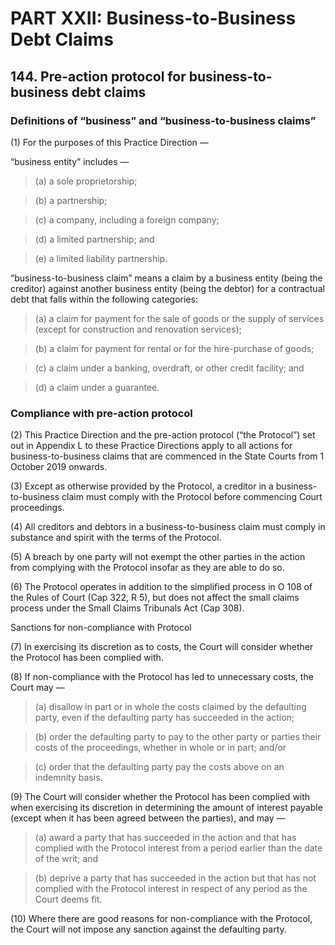 # PART XXII: Business-to-Business Debt Claims

## 144. Pre-action protocol for business-to-business debt claims

### Definitions of “business” and “business-to-business claims” 

(1)	For the purposes of this Practice Direction —

“business entity” includes —

> (a)	a sole proprietorship;

> (b)	a partnership;

> (c)	a company, including a foreign company;

> (d)	a limited partnership; and

> (e)	a limited liability partnership.

“business-to-business claim” means a claim by a business entity (being the creditor) against another business entity (being the debtor) for a contractual debt that falls within the following categories:

> (a)	a claim for payment for the sale of goods or the supply of services (except for construction and renovation services);

> (b)	a claim for payment for rental or for the hire-purchase of goods;

> (c)	a claim under a banking, overdraft, or other credit facility; and

> (d)	a claim under a guarantee.

### Compliance with pre-action protocol

(2)	This Practice Direction and the pre-action protocol (“the Protocol”) set out in Appendix L to these Practice Directions apply to all actions for business-to-business claims that are commenced in the State Courts from 1 October 2019 onwards.

(3)	Except as otherwise provided by the Protocol, a creditor in a business-to-business claim must comply with the Protocol before commencing Court proceedings. 

(4)	All creditors and debtors in a business-to-business claim must comply in substance and spirit with the terms of the Protocol. 

(5)	A breach by one party will not exempt the other parties in the action from complying with the Protocol insofar as they are able to do so. 

(6)	The Protocol operates in addition to the simplified process in O 108 of the Rules of Court (Cap 322, R 5), but does not affect the small claims process under the Small Claims Tribunals Act (Cap 308).

Sanctions for non-compliance with Protocol 

(7)	In exercising its discretion as to costs, the Court will consider whether the Protocol has been complied with. 

(8)	If non-compliance with the Protocol has led to unnecessary costs, the Court may —

> (a)	disallow in part or in whole the costs claimed by the defaulting party, even if the defaulting party has succeeded in the action;

> (b)	order the defaulting party to pay to the other party or parties their costs of the proceedings, whether in whole or in part; and/or

> (c)	order that the defaulting party pay the costs above on an indemnity basis. 

(9)	The Court will consider whether the Protocol has been complied with when exercising its discretion in determining the amount of interest payable (except when it has been agreed between the parties), and may —

> (a)	award a party that has succeeded in the action and that has complied with the Protocol interest from a period earlier than the date of the writ; and

> (b)	deprive a party that has succeeded in the action but that has not complied with the Protocol interest in respect of any period as the Court deems fit. 

(10)	Where there are good reasons for non-compliance with the Protocol, the Court will not impose any sanction against the defaulting party.
